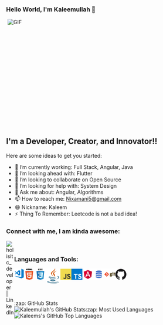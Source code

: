 ### Hello World, I'm Kaleemullah  👋
 <img align="right" alt="GIF" src="https://cdn.dribbble.com/users/1059583/screenshots/4171367/coding-freak.gif?raw=true" width="500" height="320" />


## I'm a Developer, Creator, and Innovator!!
Here are some ideas to get you started:

- 🔭 I’m currently working: Full Stack, Angular, Java
- 🌱 I’m looking ahead with: Flutter 
- 👯 I’m looking to collaborate on Open Source
- 🤔 I’m looking for help with: System Design
- 💬 Ask me about: Angular, Algorithms
- 📫 How to reach me: Nixamani5@gmail.com
- 😄 Nickname: Kaleem
- ⚡ Thing To Remember: Leetcode is not a bad idea!


### Connect with me, I am kinda awesome:
[<img align="left" alt="holisitc_developer | LinkedIn" width="22px" src="https://cdn.jsdelivr.net/npm/simple-icons@v3/icons/linkedin.svg" />][linkedin]

<br />

### Languages and Tools:

<img align="left" alt="Visual Studio Code" width="26px" src="https://raw.githubusercontent.com/github/explore/80688e429a7d4ef2fca1e82350fe8e3517d3494d/topics/visual-studio-code/visual-studio-code.png" />


<img align="left" alt="HTML5" width="30px" src="https://raw.githubusercontent.com/github/explore/80688e429a7d4ef2fca1e82350fe8e3517d3494d/topics/html/html.png" />
<img align="left" alt="Css" width="30px" src="https://raw.githubusercontent.com/github/explore/80688e429a7d4ef2fca1e82350fe8e3517d3494d/topics/css/css.png" />
<img align="left" alt="Java" width="40px" src="https://raw.githubusercontent.com/github/explore/80688e429a7d4ef2fca1e82350fe8e3517d3494d/topics/java/java.png" />
<img align="left" alt="Javascript" width="30px" src="https://raw.githubusercontent.com/github/explore/80688e429a7d4ef2fca1e82350fe8e3517d3494d/topics/javascript/javascript.png" />
<img align="left" alt="Typescript" width="30px" src="https://raw.githubusercontent.com/github/explore/80688e429a7d4ef2fca1e82350fe8e3517d3494d/topics/typescript/typescript.png" />

<img align="left" alt="Angular" width="30px" src="https://raw.githubusercontent.com/github/explore/80688e429a7d4ef2fca1e82350fe8e3517d3494d/topics/angular/angular.png" />
<img align="left" alt="SQL" width="30px" src="https://raw.githubusercontent.com/github/explore/80688e429a7d4ef2fca1e82350fe8e3517d3494d/topics/sql/sql.png" />
<img align="left" alt="Git" width="30px" src="https://raw.githubusercontent.com/github/explore/80688e429a7d4ef2fca1e82350fe8e3517d3494d/topics/git/git.png" />
<img align="left" alt="GitHub" width="30px" src="https://raw.githubusercontent.com/github/explore/78df643247d429f6cc873026c0622819ad797942/topics/github/github.png" />
<br />
<br />
<br />
<br />
<br />




 <summary>:zap: GitHub Stats</summary>

  <img align="left" alt="Kaleemullah's GitHub Stats" src="https://github-readme-stats.vercel.app/api?username=kaleem68&show_icons=true&hide_border=true" />


  <summary>:zap: Most Used Languages</summary>

<img align="left" alt="Kaleems's GitHub Top Languages" src="https://github-readme-stats.vercel.app/api/top-langs/?username=kaleem68" />

<!---
put summary and img tag inside details tag
<details> </details>
-->



[medium]: https://medium.com/@nixamani5
[linkedin]: https://linkedin.com/in/nixamani5
